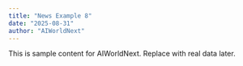 ```yaml
---
title: "News Example 8"
date: "2025-08-31"
author: "AIWorldNext"
---
```

This is sample content for AIWorldNext. Replace with real data later.
